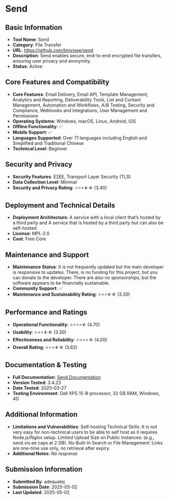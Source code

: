 # Send

## Basic Information
- **Tool Name**: Send
- **Category**: File Transfer
- **URL**: https://github.com/timvisee/send
- **Description**: Send enables secure, end-to-end encrypted file transfers, ensuring user privacy and anonymity.
- **Status**: Active

## Core Features and Compatibility
- **Core Features**: Email Delivery, Email API, Template Management, Analytics and Reporting, Deliverability Tools, List and Contact Management, Automation and Workflows, A/B Testing, Security and Compliance, Webhooks and Integrations, User Management and Permissions
- **Operating Systems**: Windows, macOS, Linux, Android, iOS
- **Offline Functionality**: ✅
- **Mobile Support**: ✅
- **Languages Supported**: Over 71 languages including English and Simplified and Traditional Chinese
- **Technical Level**: Beginner

## Security and Privacy
- **Security Features**: E2EE, Transport Layer Security (TLS)
- **Data Collection Level**: Minimal
- **Security and Privacy Rating**: ⭐⭐⭐⯪☆ (3.40)

## Deployment and Technical Details
- **Deployment Architecture**: A service with a local client that’s hosted by a third party and A service that is hosted by a third party but can also be self-hosted
- **License**: MPL-2.0
- **Cost**: Free Core

## Maintenance and Support
- **Maintenance Status**: It is not frequently updated but the main developer is responsive to updates. There, is no funding for this project, but you can donate to the developer. There are also no sponsorships, but the software appears to be financially sustainable.
- **Community Support**: ✅
- **Maintenance and Sustainability Rating**: ⭐⭐⭐⯪☆ (3.30)

## Performance and Ratings
- **Operational Functionality**: ⭐⭐⭐⭐⯪ (4.70)
- **Usability**: ⭐⭐⭐⯪☆ (3.30)
- **Effectiveness and Reliability**: ⭐⭐⭐⭐☆ (4.00)
- **Overall Rating**: ⭐⭐⭐⯪☆ (3.62)

## Documentation & Testing
- **Full Documentation**: [Send Documentation](../../factsheets/send_analysis.pdf)
- **Version Tested**: 3.4.23
- **Date Tested**: 2025-03-27
- **Testing Environment**: Dell XPS 15 i9 processor, 32 GB RAM, Windows, 4G

## Additional Information
- **Limitations and Vulnerabilities**: Self-hosting Technical Skills: It is not very easy for non-technical users to be able to self host as it requires Node.js/Nginx setup. Limited Upload Size on Public Instances: (e.g., send.vis.ee caps at 2 GB). No Built-In Search or File Management: Links are one-time use only, no retrieval after expiry.
- **Additional Notes**: _No response_

## Submission Information
- **Submitted By**: adequatej
- **Submission Date**: 2025-05-02
- **Last Updated**: 2025-05-02

